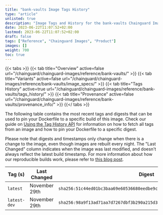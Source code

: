 ```yaml
---
title: "bank-vaults Image Tags History"
type: "article"
unlisted: true
description: "Image Tags and History for the bank-vaults Chainguard Image"
date: 2023-06-22T11:07:52+02:00
lastmod: 2023-06-22T11:07:52+02:00
draft: false
tags: ["Reference", "Chainguard Images", "Product"]
images: []
weight: 700
toc: true
---
```


{{< tabs >}}
{{< tab title="Overview" active=false url="/chainguard/chainguard-images/reference/bank-vaults/" >}}
{{< tab title="Variants" active=false url="/chainguard/chainguard-images/reference/bank-vaults/image_specs/" >}}
{{< tab title="Tags History" active=true url="/chainguard/chainguard-images/reference/bank-vaults/tags_history/" >}}
{{< tab title="Provenance" active=false url="/chainguard/chainguard-images/reference/bank-vaults/provenance_info/" >}}
{{</ tabs >}}

The following table contains the most recent tags and digests that can be used to pin your Dockerfile to a specific build of this image. Check our guide on [Using the Tag History API](/chainguard/chainguard-images/using-the-tag-history-api/) for information on how to fetch all tags from an image and how to pin your Dockerfile to a specific digest.

Please note that digests and timestamps only change when there is a change to the image, even though images are rebuilt every night. The "Last Changed" column indicates when the image was last modified, and doesn't always reflect the latest build timestamp. For more information about how our reproducible builds work, please refer to [this blog post](https://www.chainguard.dev/unchained/reproducing-chainguards-reproducible-image-builds).

| Tag (s)       | Last Changed  | Digest                                                                    |
|---------------|---------------|---------------------------------------------------------------------------|
|  `latest`     | November 29th | `sha256:51c44ed01bc3baa69e60536680eedbe9c94cc555041bef59c3f64540994e26a0` |
|  `latest-dev` | November 29th | `sha256:98a9f13ad71aa7d7267dbf3b290a215d3e173b58a36fa0549813f1d18d5f1350` |

